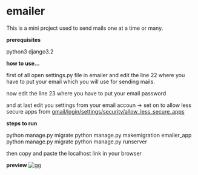 # emailer
This is a mini project used to send mails one at a time or many.

**prerequisites**

python3
django3.2

**how to use...**

first of all open settings.py file in emailer and edit the line 22 where you have to put your email which
you will use for sending mails.

now edit the line 23 where you have to put your email password 

and at last edit you settings from your email accoun -> set on to allow less secure apps 
from <a href="https://myaccount.google.com/lesssecureapps?gar=1&pli=1&rapt=AEjHL4MDp9Q9E6GbbXFUBY14Znk6zaNJiEY4DoTFkTYppB2Lt48Du4ze0xj2lQb38cCpfcXZ1NosaClnT2DqFRkHRQNXeJLstg">gmail/login/settings/security/allow_less_secure_apps</a>

**steps to run**

python manage.py migrate
python manage.py makemigration emailer_app
python manage.py migrate
python manage.py runserver

then copy and paste the localhost link in your browser

**preview**
![gg](https://user-images.githubusercontent.com/50840565/117471512-8dcd2b80-af75-11eb-866b-ec94108b6483.png)
